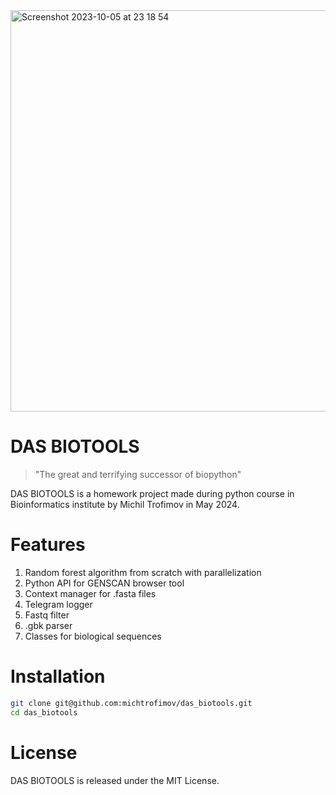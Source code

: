 <img width="642" alt="Screenshot 2023-10-05 at 23 18 54" src="https://github.com/michtrofimov/das_biotools/assets/92677906/4410efa3-83fd-4a89-8ee7-6c6b6baa5805">

# DAS BIOTOOLS
> "The great and terrifying successor of biopython"

DAS BIOTOOLS is a homework project made during python course in Bioinformatics institute by Michil Trofimov in May 2024.

# Features
1. Random forest algorithm from scratch with parallelization
2. Python API for GENSCAN browser tool
3. Context manager for .fasta files
4. Telegram logger
5. Fastq filter
6. .gbk parser
7. Classes for biological sequences 

# Installation
```bash
git clone git@github.com:michtrofimov/das_biotools.git
cd das_biotools
```

# License
DAS BIOTOOLS is released under the MIT License.